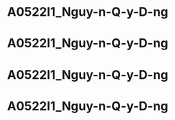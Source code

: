 # A0522I1_Nguy-n-Q-y-D-ng
# A0522I1_Nguy-n-Q-y-D-ng
# A0522I1_Nguy-n-Q-y-D-ng
# A0522I1_Nguy-n-Q-y-D-ng
